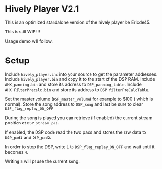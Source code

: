 # Hively Player V2.1

This is an optimized standalone version of the hively player be Ericde45.

This is still WIP !!!

Usage demo will follow.

# Setup

Include `hively_player.inc` into your source to get the parameter addresses.
Include `hively_player.bin` and copy it to the start of the DSP RAM.
Include `AHX_panning.bin` and store its address to `DSP_panning_table`.
Include `AHX_FilterPrecalc.bin` and store its address to `DSP_filterPreCalcTable`.

Set the master volume (`DSP_master_volume`) for example to $100 ( which is normal).
Store the song address to `DSP_song` and last be sure to clear `DSP_flag_replay_ON_OFF`

During the song is played you can retrieve (if enabled) the current stream position at `DSP_stream_pos`.

If enabled, the DSP code read the two pads and stores the raw data to `DSP_pad1` and `DSP_pad2`.

In order to stop the DSP, write `1` to `DSP_flag_replay_ON_OFF` and wait until it becomes `4`.

Writing `5` will pause the current song.
